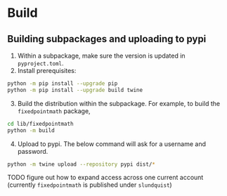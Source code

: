# Build

## Building subpackages and uploading to pypi
1. Within a subpackage, make sure the version is updated in `pyproject.toml`.
2. Install prerequisites:
```bash
python -m pip install --upgrade pip
python -m pip install --upgrade build twine
```
3. Build the distribution within the subpackage. For example, to build the `fixedpointmath` package,
```bash
cd lib/fixedpointmath
python -m build
```
4. Upload to pypi. The below command will ask for a username and password.
```bash
python -m twine upload --repository pypi dist/*
``` 

TODO figure out how to expand access across one current account (currently `fixedpointmath` is published under `slundquist`)
